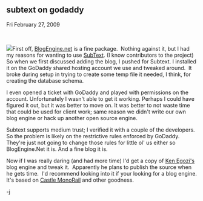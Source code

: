 
subtext on godaddy
------------------

Fri February 27, 2009

 

[![](/blog/image.axd?picture=2009%2f2%2fEngine.jpg)](http://www.dotnetblogengine.net/ "BlogEngine.Net")First
off, [BlogEngine.net](http://www.dotnetblogengine.net/ "BlogEngine.Net")
is a fine package.  Nothing against it, but I had my reasons for wanting
to use [SubText](http://www.subtextproject.com/ "SubText"). (I know
contributors to the project) So when we first discussed adding the blog,
I pushed for Subtext. I installed it on the GoDaddy shared hosting
account we use and tweaked around.  It broke during setup in trying to
create some temp file it needed, I think, for creating the database
schema.

I even opened a ticket with GoDaddy and played with permissions on the
account. Unfortunately I wasn't able to get it working. Perhaps I could
have figured it out, but it was better to move on. It was better to not
waste time that could be used for client work; same reason we didn't
write our own blog engine or hack up another open source engine.

Subtext supports medium trust; I verified it with a couple of the
developers. So the problem is likely on the restrictive rules enforced
by GoDaddy. They're just not going to change those rules for little ol'
us either so BlogEngine.Net it is. And a fine blog it is.

Now if I was really daring (and had more time) I'd get a copy of [Ken
Egozi's](http://www.kenegozi.com/blog/ "Ken Egozi Blog") blog engine and
tweak it.  Apparently he plans to publish the source when he gets time. 
I'd recommend looking into it if your looking for a blog engine. It's
based on [Castle
MonoRail](http://www.castleproject.org/ "Castle Project") and other
goodness.

-j
